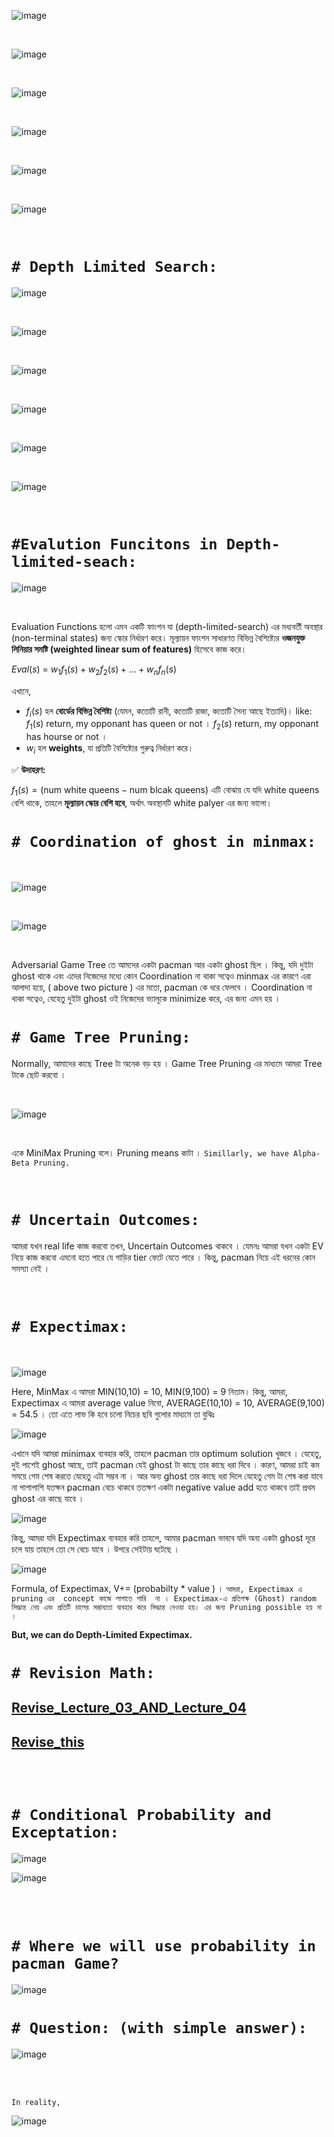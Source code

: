 
![image](Img/img1.png)

<br>


![image](Img/img2.png)

<br>

![image](Img/img3.png)

<br>

![image](Img/img4.png)

<br>

![image](Img/img5.png)

<br>

![image](Img/img6.png)

<br>

# `# Depth Limited Search:`

![image](Img/img7.png)

<br>

![image](Img/img8.png)

<br>

![image](Img/img9.png)

<br>

![image](Img/img10.png)

<br>

![image](Img/img11.png)

<br>

![image](Img/img12.png)

<br>


# `#Evalution Funcitons in Depth-limited-seach: ` 

![image](Img/img13.png)

<br>

Evaluation Functions হলো এমন একটি ফাংশন যা (depth-limited-search) এর মধ্যবর্তী অবস্থার (non-terminal states) জন্য স্কোর নির্ধারণ করে। মূল্যায়ন ফাংশন সাধারণত বিভিন্ন বৈশিষ্ট্যের **ওজনযুক্ত লিনিয়ার সমষ্টি (weighted linear sum of features)** হিসেবে কাজ করে।  

$Eval(s)$ = $w_1 f_1(s) + w_2 f_2(s) + ... + w_n f_n(s)$

এখানে,  
- $f_i(s)$ হল **বোর্ডের বিভিন্ন বৈশিষ্ট্য** (যেমন, কতোটি রানী, কতোটি রাজা, কতোটি সৈন্য আছে ইত্যাদি)। like: $f_1(s)$ return, my opponant has queen or not । $f_2(s)$ return, my opponant has hourse or not । 
- $w_i$  হল **weights**, যা প্রতিটি বৈশিষ্ট্যের গুরুত্ব নির্ধারণ করে।  

✅ **উদাহরণ:**  

$f_1(s) = (\text{num white queens} - \text{num blcak queens})$
এটি বোঝায় যে যদি white queens বেশি থাকে, তাহলে **মূল্যায়ন স্কোর বেশি হবে**, অর্থাৎ অবস্থানটি white palyer এর জন্য ভালো।  


# `# Coordination of ghost in minmax:`

<br>

![image](Img/img14.png)

<br>

![image](Img/img15.png)

<br>

Adversarial Game Tree তে আমদের একটা  pacman  আর একটা ghost  ছিল । কিন্তু, যদি দুইটা ghost থাকে এবং এদের নিজেদের মধ্যে কোন Coordination না থাকা সত্বেও minmax এর কারণে এরা আলাদা হয়ে, ( above two picture ) এর মতো, pacman কে ধরে ফেলবে । Coordination না থাকা সত্বেও, যেহেতু দুইটা ghost ওই নিজেদের ভ্যালূকে minimize করে, এর জন্য এমন হয় । 


# `# Game Tree Pruning:`

Normally, আমাদের কাছে Tree টা অনেক বড় হয় । Game Tree Pruning এর মাধ্যমে আমরা Tree টাকে ছোট করবো । 

<br>

![image](Img/img16.png)

<br>

একে MiniMax Pruning বলে।  Pruning means কাটা । `Simillarly, we have Alpha-Beta Pruning.`


<br>

# `# Uncertain Outcomes:`

আমরা যখন real life কাজ করবো তখন, Uncertain Outcomes থাকবে । যেমনঃ আমরা যখন একটা EV নিয়ে কাজ করবো এমনো হতে পারে যে গাড়ির tier ফেটে যেতে পারে । কিন্তু,   pacman নিয়ে এই ধরনের কোন সমস্যা নেই । 

<br>

# `# Expectimax:`

<br>

![image](Img/img17.png)

Here, MinMax এ আমরা MIN(10,10) = 10, MIN(9,100) = 9 নিতাম। কিন্তু, আমরা,  Expectimax এ আমরা average value নিবো, AVERAGE(10,10) = 10, AVERAGE(9,100) = 54.5 । তো এতে লাভ কি হবে  চলো নিচের ছবি গুলোর মাধ্যমে তা বুঝিঃ 


![image](Img/img18.png)

এখানে যদি আমরা minimax ব্যবহার করি, তাহলে pacman তার optimum solution খুজবে । যেহেতু, দুই পাশেই ghost আছে, তাই pacman যেই ghost টা কাছে তার কাছে ধরা দিবে । কারণ, আমরা চাই কম সময়ে  গেম শেষ করতে যেহেতু এটা সম্ভব না । আর অন্য ghost তার কাছে ধরা দিলে যেহেতু গেম টা শেষ করা যাবে না পাশাপাশি যতক্ষন  pacman বেচে থাকবে ততক্ষণ একটা negative value add হতে থাকবে তাই প্রথম  ghost এর কাছে যাবে । 

![image](Img/img19.png)

কিন্তু, আমরা যদি Expectimax ব্যবহার করি তাহলে, আমার pacman ভাববে যদি অন্য একটা ghost দূরে চলে যায় তাহলে তো সে বেচে যাবে । উপরে সেইটায় ঘটেছে । 


![image](Img/img20.png)

Formula, of Expectimax, V+= (probabilty * value ) ।   `আমরা, Expectimax এ pruning এর  concept কাজে লাগাতে পারি  না । Expectimax-এ প্রতিপক্ষ (Ghost) random সিদ্ধান্ত নেয় এবং প্রতিটি চালের সম্ভাব্যতা ব্যবহার করে সিদ্ধান্ত নেওয়া হয়। এর জন্য Pruning possible হয় না ।  ` 

**But, we can do Depth-Limited Expectimax.**


# `# Revision Math:`

## [Revise_Lecture_03_AND_Lecture_04](https://github.com/yasin-arafat-05/jupyterNotebook/blob/main/MathForML/Statistics/note/02_lecture.md) 

## [Revise_this](https://github.com/yasin-arafat-05/jupyterNotebook/blob/main/MathForML/probability/note.md)


<br>
<br>

# `# Conditional Probability and Exceptation:`

![image](Img/img21.png)

![image](Img/img22.png)

<br>
<br>

# `# Where we will use probability in pacman Game?`

![image](Img/img23.png)


# `# Question: (with simple answer):`

![image](Img/img24.png)

<br>
<br>

`In reality,` 

![image](Img/img25.png)




